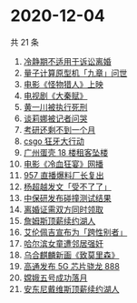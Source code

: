 # 2020-12-04

共 21 条

<!-- BEGIN -->
<!-- 最后更新时间 Fri Dec 04 2020 23:03:59 GMT+0800 (CST) -->

1. [冷静期不适用于诉讼离婚](https://www.zhihu.com/search?q=离婚冷静期)
2. [量子计算原型机「九章」问世](https://www.zhihu.com/search?q=九章)
3. [电影《怪物猎人》上映](https://www.zhihu.com/search?q=怪物猎人电影)
4. [电视剧《大秦赋》](https://www.zhihu.com/search?q=大秦赋)
5. [黄一川被执行死刑](https://www.zhihu.com/search?q=黄一川)
6. [谈莉娜被记者问哭](https://www.zhihu.com/search?q=谈莉娜)
7. [考研还剩不到一个月](https://www.zhihu.com/search?q=考研)
8. [csgo 狂牙大行动](https://www.zhihu.com/search?q=csgo大行动)
9. [广州蛋壳 18 楼租客坠楼](https://www.zhihu.com/search?q=广州蛋壳坠楼)
10. [电影《冷血狂宴》网播](https://www.zhihu.com/search?q=冷血狂宴)
11. [957 直播爆料厂长复出](https://www.zhihu.com/search?q=厂长复出)
12. [杨超越发文「受不了了」](https://www.zhihu.com/search?q=杨超越)
13. [中保研发布碰撞测试结果](https://www.zhihu.com/search?q=中保研)
14. [离婚证需双方同时领取](https://www.zhihu.com/search?q=离婚冷静期)
15. [詹姆斯顶薪续约湖人](https://www.zhihu.com/search?q=詹姆斯)
16. [艾伦佩吉宣布为「跨性别者」](https://www.zhihu.com/search?q=跨性别者)
17. [哈尔滨女童遭邻居强奸](https://www.zhihu.com/search?q=哈尔滨女童)
18. [乌合麒麟新画《致莫里森》](https://www.zhihu.com/search?q=致莫里森)
19. [高通发布 5G 芯片骁龙 888](https://www.zhihu.com/search?q=骁龙888)
20. [嫦娥五号成功落月](https://www.zhihu.com/search?q=嫦娥五号)
21. [安东尼戴维斯顶薪续约湖人](https://www.zhihu.com/search?q=安东尼戴维斯)

<!-- END -->

